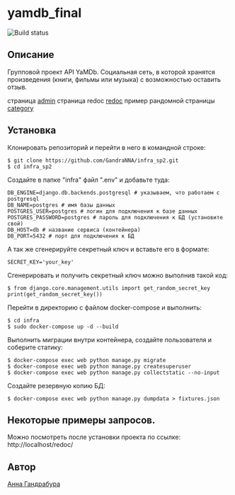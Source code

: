 # yamdb_final

![Build status](https://github.com/GandraNNA/yamdb_final/actions/workflows/yamdb_workflow.yml/badge.svg)

## Описание

Групповой проект API YaMDb. Социальная сеть, в которой хранятся
произведения (книги, фильмы или музыка) с возможностью оставить отзыв.

страница [admin](http://158.160.14.19/admin)
страница redoc [redoc](http://158.160.14.19/redoc)
пример рандомной страницы [category](http://158.160.14.19/api/v1/categories/) 

## Установка

Клонировать репозиторий и перейти в него в командной строке:

```
$ git clone https://github.com/GandraNNA/infra_sp2.git
$ cd infra_sp2
```

Создайте в папке "infra" файл ".env" и добавьте туда:

```
DB_ENGINE=django.db.backends.postgresql # указываем, что работаем с postgresql
DB_NAME=postgres # имя базы данных
POSTGRES_USER=postgres # логин для подключения к базе данных
POSTGRES_PASSWORD=postgres # пароль для подключения к БД (установите свой)
DB_HOST=db # название сервиса (контейнера)
DB_PORT=5432 # порт для подключения к БД
```

А так же сгенерируйте секретный ключ и вставьте его в формате:

```
SECRET_KEY='your_key'
```

Сгенерировать и получить секретный ключ можно выполнив такой код:

```
$ from django.core.management.utils import get_random_secret_key
print(get_random_secret_key())
```

Перейти в директорию с файлом docker-compose и выполнить:
```
$ cd infra
$ sudo docker-compose up -d --build
```

Выполнить миграции внутри контейнера, создайте пользователя и соберите статику:

```
$ docker-compose exec web python manage.py migrate
$ docker-compose exec web python manage.py createsuperuser
$ docker-compose exec web python manage.py collectstatic --no-input
```

Создайте резервную копию БД:

```
$ docker-compose exec web python manage.py dumpdata > fixtures.json
```

## Некоторые примеры запросов.

Можно поcмотреть после установки проекта по ссылке:
http://localhost/redoc/

## Автор

[Анна Гандрабура](https://github.com/GandraNNA)
